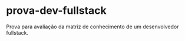# prova-dev-fullstack
Prova para avaliação da matriz de conhecimento de um desenvolvedor fullstack.
